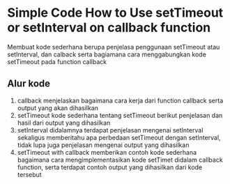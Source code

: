 # Simple Code How to Use setTimeout or setInterval on callback function
Membuat kode sederhana berupa penjelasa penggunaan setTimeout atau setInterval, dan calback serta bagiamana cara menggabungkan kode setTimeout pada function callback

## Alur kode
1. callback
menjelaskan bagaimana cara kerja dari function callback serta output yang akan dihasilkan
2. setTimeout
kode sederhana tentang setTimeout berikut penjelasan dan hasil dari output yang dihasilkan
3. setInterval
didalamnya terdapat penjelasan mengenai setInterval sekaligus memberitahu apa perbedaan setTimeout dengan setInterval, tidak lupa juga penjelasan mengenai output yang dihasilkan
4. setTimeout with callback
memberikan contoh kode sederhana bagaimana cara mengimplementasikan kode setTimet didalam callback function, serta terdapat contoh output yang dihasilkan dari kode tersebut